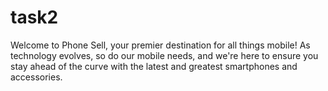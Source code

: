 # task2
Welcome to Phone Sell, your premier destination for all things mobile! As technology evolves, so do our mobile needs, and we're here to ensure you stay ahead of the curve with the latest and greatest smartphones and accessories.
